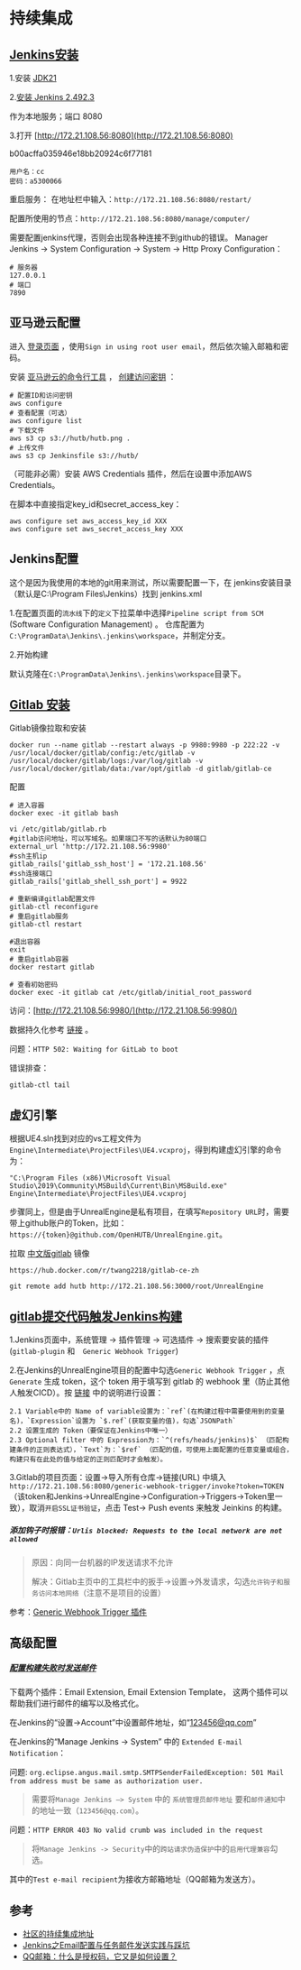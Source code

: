 # 持续集成


## [Jenkins安装](https://sdpro.top/blog/html/article/1051.html)

1.安装 [JDK21](https://java.com/java/technologies/downloads/#jdk21-windows)

2.[安装 Jenkins 2.492.3 ](https://blog.csdn.net/qq_36746815/article/details/127393076)

作为本地服务；端口 8080


3.打开 [http://172.21.108.56:8080](http://172.21.108.56:8080)

b00acffa035946e18bb20924c6f77181

```text
用户名：cc
密码：a5300066
```

重启服务：
在地址栏中输入：`http://172.21.108.56:8080/restart/`


配置所使用的节点：`http://172.21.108.56:8080/manage/computer/`

需要配置jenkins代理，否则会出现各种连接不到github的错误。
Manager Jenkins -> System Configuration -> System -> 
Http Proxy Configuration：
```shell
# 服务器
127.0.0.1
# 端口
7890
```

## 亚马逊云配置
进入 [登录页面](https://signin.aws.amazon.com/) ，使用`Sign in using root user email`，然后依次输入邮箱和密码。

安装 [亚马逊云的命令行工具](https://docs.aws.amazon.com/cli/latest/userguide/getting-started-install.html) ，
[创建访问密钥](https://us-east-1.console.aws.amazon.com/iam/home?region=ap-southeast-2#/security_credentials) ：
```shell
# 配置ID和访问密钥
aws configure
# 查看配置（可选）
aws configure list
# 下载文件
aws s3 cp s3://hutb/hutb.png .
# 上传文件
aws s3 cp Jenkinsfile s3://hutb/
```

（可能非必需）安装 AWS Credentials 插件，然后在设置中添加AWS Credentials。

在脚本中直接指定key_id和secret_access_key：
```shell
aws configure set aws_access_key_id XXX
aws configure set aws_secret_access_key XXX
```


## Jenkins配置

这个是因为我使用的本地的git用来测试，所以需要配置一下，在 jenkins安装目录（默认是C:\Program Files\Jenkins）找到 jenkins.xml

1.在配置页面的`流水线`下的`定义`下拉菜单中选择`Pipeline script from SCM` (Software Configuration Management) 。
仓库配置为`C:\ProgramData\Jenkins\.jenkins\workspace`，并制定分支。


2.开始构建

默认克隆在`C:\ProgramData\Jenkins\.jenkins\workspace`目录下。


## [Gitlab 安装](https://blog.csdn.net/GoodburghCottage/article/details/131683475)
Gitlab镜像拉取和安装
```shell
docker run --name gitlab --restart always -p 9980:9980 -p 222:22 -v /usr/local/docker/gitlab/config:/etc/gitlab -v /usr/local/docker/gitlab/logs:/var/log/gitlab -v /usr/local/docker/gitlab/data:/var/opt/gitlab -d gitlab/gitlab-ce
```
配置
```shell
# 进入容器
docker exec -it gitlab bash

vi /etc/gitlab/gitlab.rb
#gitlab访问地址，可以写域名。如果端口不写的话默认为80端口
external_url 'http://172.21.108.56:9980' 
#ssh主机ip
gitlab_rails['gitlab_ssh_host'] = '172.21.108.56'
#ssh连接端口
gitlab_rails['gitlab_shell_ssh_port'] = 9922

# 重新编译gitlab配置文件
gitlab-ctl reconfigure
# 重启gitlab服务
gitlab-ctl restart

#退出容器
exit
# 重启gitlab容器
docker restart gitlab

# 查看初始密码
docker exec -it gitlab cat /etc/gitlab/initial_root_password
```

访问：[http://172.21.108.56:9980/](http://172.21.108.56:9980/)

数据持久化参考 [链接](https://blog.csdn.net/qq934235475/article/details/112864332) 。

问题：`HTTP 502: Waiting for GitLab to boot`

错误排查：
```shell
gitlab-ctl tail
```


## 虚幻引擎

根据UE4.sln找到对应的vs工程文件为`Engine\Intermediate\ProjectFiles\UE4.vcxproj`，得到构建虚幻引擎的命令为：
```shell
"C:\Program Files (x86)\Microsoft Visual Studio\2019\Community\MSBuild\Current\Bin\MSBuild.exe" Engine\Intermediate\ProjectFiles\UE4.vcxproj
```

步骤同上，但是由于UnrealEngine是私有项目，在填写`Repository URL`时，需要带上github账户的Token，比如： `https://{token}@github.com/OpenHUTB/UnrealEngine.git`。

拉取 [中文版gitlab](https://hub.docker.com/r/twang2218/gitlab-ce-zh) 镜像
```shell
https://hub.docker.com/r/twang2218/gitlab-ce-zh
```

```shell
git remote add hutb http://172.21.108.56:3000/root/UnrealEngine
```


## [gitlab提交代码触发Jenkins构建](https://blog.csdn.net/Habo_/article/details/123379435)

1.Jenkins页面中，系统管理 -> 插件管理 -> 可选插件 -> 搜索要安装的插件(`gitlab-plugin` 和　`Generic Webhook Trigger`)


2.在Jenkins的UnrealEngine项目的配置中勾选`Generic Webhook Trigger` ，点 `Generate` 生成 token，这个 token 用于填写到 gitlab 的 webhook 里（防止其他人触发CICD）。按 [链接](https://blog.csdn.net/qq_31594665/article/details/136995439) 中的说明进行设置：

    2.1 Variable中的 Name of variable设置为：`ref`(在构建过程中需要使用到的变量名)，`Expression`设置为 `$.ref`(获取变量的值)，勾选`JSONPath`
    2.2 设置生成的 Token（要保证在Jenkins中唯一）
    2.3 Optional filter 中的 Expression为：`^(refs/heads/jenkins)$` （匹配构建条件的正则表达式），`Text`为：`$ref` （匹配的值，可使用上面配置的任意变量或组合，构建只有在此处的值与给定的正则匹配时才会触发）。


3.Gitlab的项目页面：设置->导入所有仓库->链接(URL) 中填入`http://172.21.108.56:8080/generic-webhook-trigger/invoke?token=TOKEN` （该token和Jenkins->UnrealEngine->Configuration->Triggers->Token里一致），取消`开启SSL证书验证`，点击 Test-> Push events 来触发 Jeinkins 的构建。



##### 添加钩子时报错：`Urlis blocked: Requests to the local network are not allowed`
> 原因：向同一台机器的IP发送请求不允许
> 
> 解决：Gitlab主页中的工具栏中的扳手->设置->外发请求，勾选`允许钩子和服务访问本地网络`（注意不是项目的设置）


参考：[Generic Webhook Trigger 插件](https://www.cnblogs.com/jiaxzeng/p/17104250.html)



## 高级配置

##### [配置构建失败时发送邮件](https://juejin.cn/post/6844904119707123719)

下载两个插件：Email Extension, Email Extension Template， 这两个插件可以帮助我们进行邮件的编写以及格式化。

在Jenkins的“设置->Account”中设置邮件地址，如“123456@qq.com”

在Jenkins的“Manage Jenkins -> System” 中的 `Extended E-mail Notification`：

问题: `org.eclipse.angus.mail.smtp.SMTPSenderFailedException: 501 Mail from address must be same as authorization user.`

> 需要将`Manage Jenkins —> System` 中的 `系统管理员邮件地址` 要和`邮件通知`中的地址一致（`123456@qq.com`）。

问题：`HTTP ERROR 403 No valid crumb was included in the request`

> 将`Manage Jenkins -> Security`中的`跨站请求伪造保护`中的`启用代理兼容`勾选。

其中的`Test e-mail recipient`为接收方邮箱地址（QQ邮箱为发送方）。


## 参考

* [社区的持续集成地址](http://158.109.8.172:8080)
* [Jenkins之Email配置与任务邮件发送实践与踩坑](https://juejin.cn/post/6844904119707123719)
* [QQ邮箱：什么是授权码，它又是如何设置？]()


